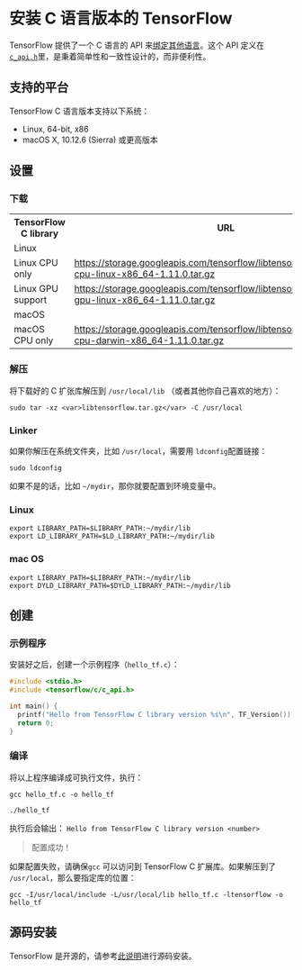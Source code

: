 # 安装 C 语言版本的 TensorFlow

TensorFlow 提供了一个 C 语言的 API 来[绑定其他语言](/docs/tensorflow/extend/language_bindings)。这个 API 定义在
<a href="https://github.com/tensorflow/tensorflow/blob/master/tensorflow/c/c_api.h">`c_api.h`</a>里，是秉着简单性和一致性设计的，而非便利性。


## 支持的平台

TensorFlow C 语言版本支持以下系统：

* Linux, 64-bit, x86
* macOS X, 10.12.6 (Sierra) 或更高版本


## 设置

### 下载

<table>
  <tr><th>TensorFlow C library</th><th>URL</th></tr>
  <tr class="alt"><td colspan="2">Linux</td></tr>
  <tr>
    <td>Linux CPU only</td>
    <td class="devsite-click-to-copy"><a href="https://storage.googleapis.com/tensorflow/libtensorflow/libtensorflow-cpu-linux-x86_64-1.11.0.tar.gz">https://storage.googleapis.com/tensorflow/libtensorflow/libtensorflow-cpu-linux-x86_64-1.11.0.tar.gz</a></td>
  </tr>
  <tr>
    <td>Linux GPU support</td>
    <td class="devsite-click-to-copy"><a href="https://storage.googleapis.com/tensorflow/libtensorflow/libtensorflow-gpu-linux-x86_64-1.11.0.tar.gz">https://storage.googleapis.com/tensorflow/libtensorflow/libtensorflow-gpu-linux-x86_64-1.11.0.tar.gz</a></td>
  </tr>
  <tr class="alt"><td colspan="2">macOS</td></tr>
  <tr>
    <td>macOS CPU only</td>
    <td class="devsite-click-to-copy"><a href="https://storage.googleapis.com/tensorflow/libtensorflow/libtensorflow-cpu-darwin-x86_64-1.11.0.tar.gz">https://storage.googleapis.com/tensorflow/libtensorflow/libtensorflow-cpu-darwin-x86_64-1.11.0.tar.gz</a></td>
  </tr>
</table>

### 解压

将下载好的 C 扩张库解压到 `/usr/local/lib` （或者其他你自己喜欢的地方）：

    sudo tar -xz <var>libtensorflow.tar.gz</var> -C /usr/local

### Linker

如果你解压在系统文件夹，比如 `/usr/local`，需要用 `ldconfig`配置链接：

    sudo ldconfig

如果不是的话，比如 `~/mydir`，那你就要配置到环境变量中。

### Linux

    export LIBRARY_PATH=$LIBRARY_PATH:~/mydir/lib
    export LD_LIBRARY_PATH=$LD_LIBRARY_PATH:~/mydir/lib

### mac OS

    export LIBRARY_PATH=$LIBRARY_PATH:~/mydir/lib
    export DYLD_LIBRARY_PATH=$DYLD_LIBRARY_PATH:~/mydir/lib


## 创建

### 示例程序

安装好之后，创建一个示例程序（`hello_tf.c`）：

```c
#include <stdio.h>
#include <tensorflow/c/c_api.h>

int main() {
  printf("Hello from TensorFlow C library version %s\n", TF_Version());
  return 0;
}
```

### 编译

将以上程序编译成可执行文件，执行：

    gcc hello_tf.c -o hello_tf

    ./hello_tf

执行后会输出： `Hello from TensorFlow C library version <number>`

> 配置成功！

如果配置失败，请确保`gcc` 可以访问到 TensorFlow C 扩展库。如果解压到了 `/usr/local`，那么要指定库的位置：

    gcc -I/usr/local/include -L/usr/local/lib hello_tf.c -ltensorflow -o hello_tf


## 源码安装

TensorFlow 是开源的，请参考[此说明](https://github.com/tensorflow/tensorflow/blob/master/tensorflow/tools/lib_package/README)进行源码安装。
